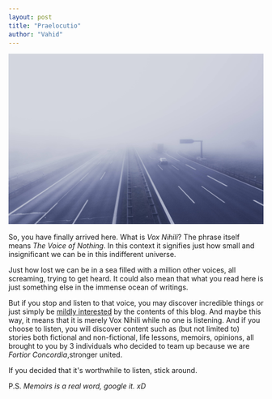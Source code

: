 ```yaml
---
layout: post
title: "Praelocutio"
author: "Vahid"
---
```


<p align="center">
  <img src="./assets/road.jpg">
</p>

So, you have finally arrived here. What is *Vox Nihili*? The phrase itself means _The Voice of Nothing_. In this context it signifies just how small and insignificant we can be in this indifferent universe. <!--more-->

Just how lost we can be in a sea filled with a million other voices, all screaming, trying to get heard. It could also mean that what you read here is just something else in the immense ocean of writings.

But if you stop and listen to that voice, you may discover incredible things or just simply be [mildly interested](https://www.reddit.com/r/mildlyinteresting/) by the contents of this blog. And maybe this way, it means that it is merely Vox Nihili while no one is listening. And if you choose to listen, you will discover content such as (but not limited to) stories both fictional and non-fictional, life lessons, memoirs, opinions, all brought to you by 3 individuals who decided to team up because we are *Fortior Concordia*,stronger united.

If you decided that it's worthwhile to listen, stick around.

P.S.
_Memoirs is a real word, google it. xD_
